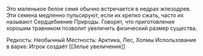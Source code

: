 Это маленькое белое семя обычно встречается в недрах жлезодрев. Эти семена медленно пульсируют, если их крепко сжать, часто их называют Сердцебиение Природы. Говорят, что приготовление хорошим травником позволит увеличить физический размер существа.

Редкость: Необычный
Местность: Арктика, Лес, Холмы
Использование в варке: 
Игрок создаёт [[Зелье увеличения]]